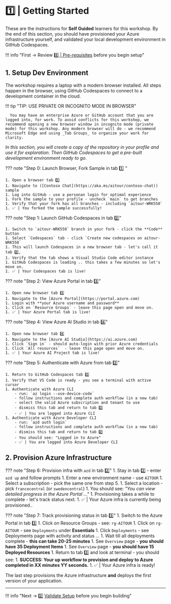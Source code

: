 # 1️⃣ | Getting Started

These are the instructions for **Self Guided** learners for this workshop. By the end of this section, you should have provisioned your Azure infrastructure yourself, and validated your local development environment in GitHub Codespaces.

!!! info "First → Review [ 0️⃣ | Pre-requisites](./../00-Before-You-Begin/index.md) before you begin setup"


## 1. Setup Dev Environment

The workshop requires a laptop with a modern browser installed. All steps happen in the browser, using GitHub Codespaces to connect to a development container in the cloud. 

!!! tip "TIP: USE PRIVATE OR INCOGNITO MODE IN BROWSER"

      You may have an enterprise Azure or GitHub account that you are logged into, for work. To avoid conflicts for this workshop, we recommend opening a new browser window in incognito mode (private mode) for this workshop. Any modern browser will do - we recommend Microsoft Edge and using _Tab Groups_ to organize your work for clarity.
      
_In this section, you will create a copy of the repository in your profile and use it for exploration. Then GitHub Codespaces to get a pre-built development environment ready to go._

??? note "Step 0: Launch Browser, Fork Sample in tab 1️⃣ "

    1. Open a browser tab 1️⃣ 
    1. Navigate to ([Contoso Chat](https://aka.ms/aitour/contoso-chat)) sample
    1. Log into GitHub - use a personan login for optimal experience
    1. Fork the sample to your profile - uncheck `main` to get branches
    1. Verify that your fork has all branches - including `aitour-WRK550`
    1. ✅ | You forked the sample successfully!


??? note "Step 1: Launch GitHub Codespaces in tab 2️⃣"

    1. Switch to `aitour-WRK550` branch in your fork - click the **Code** button
    1. Select `Codespaces` tab - click `Create new codespaces on aitour-WRK550`
    1. This will launch Codespaces in a new browser tab - let's call it tab 2️⃣,
    1. Verify that the tab shows a Visual Studio Code editor instance
    1. GitHub Codespaces is loading .. this takes a few minutes so let's move on.
    1. ✅ | Your Codespaces tab is live!


??? note "Step 2: View Azure Portal in tab 3️⃣"

    1. Open new browser tab 3️⃣
    1. Navigate to the [Azure Portal](https://portal.azure.com)
    1. Login with **your Azure username and password**
    1. Click on `Resource Groups` - leave this page open and move on.
    1. ✅ | Your Azure Portal tab is live!

??? note "Step 4: View Azure AI Studio in tab 4️⃣"

    1. Open new browser tab 4️⃣
    1. Navigate to the [Azure AI Studio](https://ai.azure.com)
    1. Click `Sign in` - should auto-login with prior Azure credentials
    1. Click `All resources`  - leave this page open and move on.
    1. ✅ | Your Azure AI Project tab is live!

??? note "Step 5: Authenticate with Azure from tab 2️⃣"

    1. Return to GitHub Codespaces tab 2️⃣
    1. Verify that VS Code is ready - you see a terminal with active cursor
    1. Authenticate with Azure CLI
        - run: `az login --use-device-code` 
        - follow instructions and complete auth workflow (in a new tab)
        - select the valid Azure subscription and tenant to use
        - dismiss this tab and return to tab 2️⃣
        - ✅ | You are logged into Azure CLI
    1. Authenticate with Azure Developer CLI
        - run: `azd auth login`
        - follow instructions and complete auth workflow (in a new tab)
        - dismiss this tab and return to tab 2️⃣
        - You should see: "Logged in to Azure"
        - ✅ | You are logged into Azure Developer CLI

## 2. Provision Azure Infrastructure

??? note "Step 6: Provision infra with `azd` in tab 2️⃣"
    1. Stay in tab 2️⃣ - enter `azd up` and follow prompts
        1. Enter a new environment name - use `AITOUR`
        1. Select a subscription - pick the same one from step 5.
        1. Select a location - pick `francecentral` (or `swedencentral`)
        1. You should see: _"You can view detailed progress in the Azure Portal ..."_
    1. Provisioning takes a while to complete - let's track status next.
    1. ✅ | Your Azure infra is currently being provisioned..

??? note "Step 7: Track provisioning status in tab 3️⃣"
    1. Switch to the Azure Portal in tab 3️⃣
    1. Click on Resource Groups - see: `rg-AITOUR`
    1. Click on `rg-AITOUR` - see `Deployments` under **Essentials**
    1. Click `Deployments` - see Deployments page with activity and status ...
    1. Wait till all deployments complete - **this can take 20-25 minutes**
    1. See `Overview` page - **you should have 35 Deployment Items**
    1. See `Overview` page - **you should have 15 Deployed Resources**
    1. Return to tab 2️⃣ and look at terminal - you should see:
        1. **SUCCESS: Your up workflow to provision and deploy to Azure completed in XX minutes YY seconds.**
    1. ✅ | Your Azure infra is ready!

The last step provisions the Azure infrastructure **and** deploys the first version of your application. 

---

!!! info "Next → 2️⃣ [Validate Setup](./02-validate.md) before you begin building"
